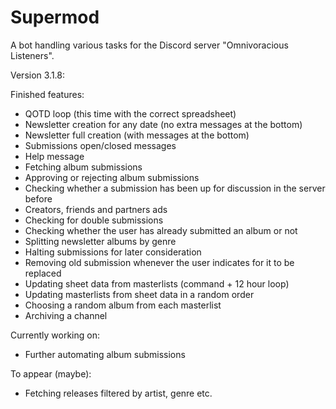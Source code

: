 # Supermod

A bot handling various tasks for the Discord server "Omnivoracious Listeners".

Version 3.1.8:

Finished features:

- QOTD loop (this time with the correct spreadsheet)
- Newsletter creation for any date (no extra messages at the bottom)
- Newsletter full creation (with messages at the bottom)
- Submissions open/closed messages
- Help message
- Fetching album submissions
- Approving or rejecting album submissions
- Checking whether a submission has been up for discussion in the server before
- Creators, friends and partners ads
- Checking for double submissions
- Checking whether the user has already submitted an album or not
- Splitting newsletter albums by genre
- Halting submissions for later consideration
- Removing old submission whenever the user indicates for it to be replaced
- Updating sheet data from masterlists (command + 12 hour loop)
- Updating masterlists from sheet data in a random order
- Choosing a random album from each masterlist
- Archiving a channel

Currently working on:

- Further automating album submissions

To appear (maybe):

- Fetching releases filtered by artist, genre etc.
